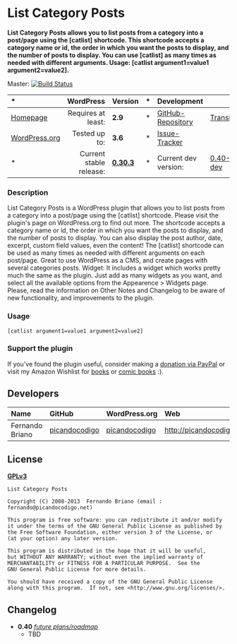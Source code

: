 # List Category Posts
__List Category Posts allows you to list posts from a category into a post/page using the [catlist] shortcode. This shortcode accepts a category name or id, the order in which you want the posts to display, and the number of posts to display. You can use [catlist] as many times as needed with different arguments. Usage: [catlist argument1=value1 argument2=value2].__

Master: [![Build Status](https://travis-ci.org/picandocodigo/List-Category-Posts.png?branch=master)](https://travis-ci.org/picandocodigo/List-Category-Posts)

| *						| WordPress					| Version			| *		| Development				|					|
| :----					| ----:						| :----				| :---: | :----						| :----				|
| [Homepage][1.1]		| Requires at least:		| __2.9__			| *		| [GitHub-Repository][1.3]	| [Translate][1.6]	|
| [WordPress.org][1.2]	| Tested up to:				| __3.6__			| *		| [Issue-Tracker][1.4]		|					|
| *						| Current stable release:	| __[0.30.3][1.5]__	| *		| Current dev version:		| [0.40-dev][1.7]	|

[1.1]: http://wordpress.org/plugins/list-category-posts/
[1.2]: http://wordpress.org/plugins/list-category-posts/
[1.3]: https://github.com/picandocodigo/List-Category-Posts
[1.4]: http://wordpress.org/support/plugin/list-category-posts
[1.5]: https://github.com/picandocodigo/List-Category-Posts/archive/0.30.3.zip
[1.6]: http://wp-translate.org/projects/List-Category-Posts
[1.7]: https://github.com/picandocodigo/List-Category-Posts/archive/master.zip

### Description
List Category Posts is a WordPress plugin that allows you to list posts from a category into a post/page using the [catlist] shortcode. Please visit the plugin's page on WordPress.org to find out more.
The shortcode accepts a category name or id, the order in which you want the posts to display, and the number of posts to display. You can also display the post author, date, excerpt, custom field values, even the content! The [catlist] shortcode can be used as many times as needed with different arguments on each post/page.
Great to use WordPress as a CMS, and create pages with several categories posts.
Widget: It includes a widget which works pretty much the same as the plugin. Just add as many widgets as you want, and select all the available options from the Appearence > Widgets page.
Please, read the information on Other Notes and Changelog to be aware of new functionality, and improvements to the plugin.

### Usage

`[catlist argument1=value1 argument2=value2]`

### Support the plugin

If you've found the plugin useful, consider making a [donation via PayPal](http://picandocodigo.net/programacion/wordpress/list-category-posts-wordpress-plugin-english/ "Donate via PayPal") or visit my Amazon Wishlist for [books](http://www.amazon.com/gp/registry/wishlist/2HU1JYOF7DX5Q/ref=wl_web "Amazon Wishlist") or [comic books](http://www.amazon.com/registry/wishlist/1LVYAOJAZQOI0/ref=cm_wl_rlist_go_o) :). 

## Developers
| Name					| GitHub				| WordPress.org			| Web                       | Status				|
| :----					| :----					| :----					| :----                     | ----:					|
| Fernando Briano		| [picandocodigo][2.1.1]| [picandocodigo][2.1.2]| http://picandocodigo.net/	| Active				|

[2.1.1]: https://github.com/picandocodigo
[2.1.2]: http://profiles.wordpress.org/picandocodigo/


## License
__[GPLv3](http://www.gnu.org/licenses/gpl-3.0.html)__

```
List Category Posts

Copyright (C) 2008-2013  Fernando Briano (email : fernando@picandocodigo.net)

This program is free software: you can redistribute it and/or modify
it under the terms of the GNU General Public License as published by
the Free Software Foundation, either version 3 of the License, or
(at your option) any later version.

This program is distributed in the hope that it will be useful,
but WITHOUT ANY WARRANTY; without even the implied warranty of
MERCHANTABILITY or FITNESS FOR A PARTICULAR PURPOSE.  See the
GNU General Public License for more details.

You should have received a copy of the GNU General Public License
along with this program.  If not, see <http://www.gnu.org/licenses/>.
```


## Changelog
* __0.40__ _[future plans/roadmap][4.1]_
    * TBD

[4.1]: https://github.com/maxchirkov/html-mode-locker/issues
